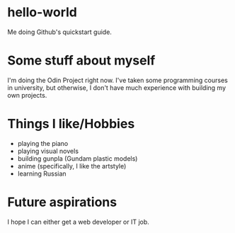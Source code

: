 # hello-world
Me doing Github's quickstart guide.

# Some stuff about myself
I'm doing the Odin Project right now.
I've taken some programming courses in university, but otherwise, I don't have much experience with building my own projects.

# Things I like/Hobbies
- playing the piano
- playing visual novels
- building gunpla (Gundam plastic models)
- anime (specifically, I like the artstyle)
- learning Russian

# Future aspirations
I hope I can either get a web developer or IT job.
